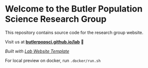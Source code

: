 
# Welcome to the Butler Population Science Research Group
This repository contains source code for the research group website.

Visit us at  **[butlerpopsci.github.io/lab](https://butlerpopsci.github.io/lab)** 🚀

_Built with [Lab Website Template](https://greene-lab.gitbook.io/lab-website-template-docs)_

For local preview on docker, run `.docker/run.sh`